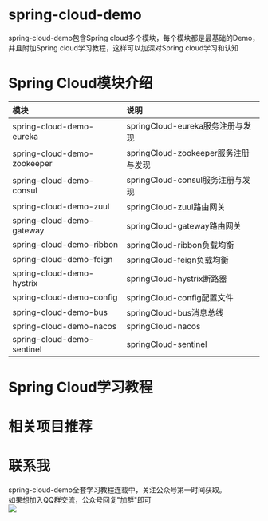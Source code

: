 # spring-cloud-demo
spring-cloud-demo包含Spring cloud多个模块，每个模块都是最基础的Demo，并且附加Spring cloud学习教程，这样可以加深对Spring cloud学习和认知

# Spring Cloud模块介绍
|模块|说明|
|:---|:---|
|spring-cloud-demo-eureka|springCloud-eureka服务注册与发现|
|spring-cloud-demo-zookeeper|springCloud-zookeeper服务注册与发现|
|spring-cloud-demo-consul|springCloud-consul服务注册与发现|
|spring-cloud-demo-zuul|springCloud-zuul路由网关|
|spring-cloud-demo-gateway|springCloud-gateway路由网关|
|spring-cloud-demo-ribbon|springCloud-ribbon负载均衡|
|spring-cloud-demo-feign|springCloud-feign负载均衡|
|spring-cloud-demo-hystrix|springCloud-hystrix断路器|
|spring-cloud-demo-config|springCloud-config配置文件|
|spring-cloud-demo-bus|springCloud-bus消息总线|
|spring-cloud-demo-nacos|springCloud-nacos|
|spring-cloud-demo-sentinel|springCloud-sentinel|

# Spring Cloud学习教程


# 相关项目推荐


# 联系我
spring-cloud-demo全套学习教程连载中，关注公众号第一时间获取。<br>
如果想加入QQ群交流，公众号回复"加群"即可<br>
![](https://github.com/rancho00/spring-boot-demo/blob/master/document/resource/8cm.jpg)<br>
